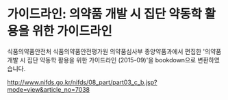 
# 가이드라인: 의약품 개발 시 집단 약동학 활용을 위한 가이드라인

식품의약품안전처 식품의약품안전평가원 의약품심사부 종양약품과에서 편집한 '의약품 개발 시 집단 약동학 활용을 위한 가이드라인 (2015-09)'을 bookdown으로 변환하였습니다. 

<http://www.nifds.go.kr/nifds/08_part/part03_c_b.jsp?mode=view&article_no=7038>
